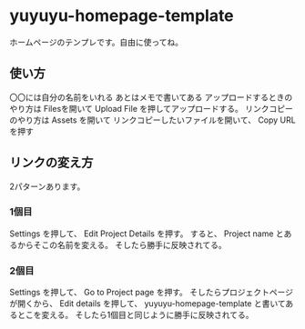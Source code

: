 # yuyuyu-homepage-template
ホームページのテンプレです。自由に使ってね。

## 使い方
〇〇には自分の名前をいれる
あとはメモで書いてある
アップロードするときのやり方は Filesを開いて Upload File を押してアップロードする。
リンクコピーのやり方は Assets を開いて リンクコピーしたいファイルを開いて、 Copy URL を押す

## リンクの変え方
2パターンあります。

### 1個目
Settings を押して、 Edit Project Details を押す。
すると、 Project name とあるからそこの名前を変える。
そしたら勝手に反映されてる。

### 2個目
Settings を押して、 Go to Project page を押す。
そしたらプロジェクトページが開くから、 Edit details を押して、 yuyuyu-homepage-template と書いてあるとこを変える。
そしたら1個目と同じように勝手に反映されてる。